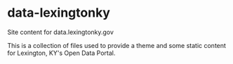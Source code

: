 data-lexingtonky
================

Site content for data.lexingtonky.gov

This is a collection of files used to provide a theme and some static content for Lexington, KY's Open Data Portal.
